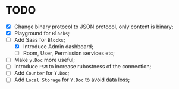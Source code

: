 # TODO

- [x] Change binary protocol to JSON protocol, only content is binary;
- [x] Playground for `Blocks`;
- [ ] Add Saas for `Blocks`;
  - [x] Introduce Admin dashboard;
  - [ ] Room, User, Permission services etc;
- [ ] Make `y.Doc` more useful;
- [ ] Introduce `FSM` to increase rubostness of the connection;
- [ ] Add `Counter` for `Y.Doc`;
- [ ] Add `Local Storage` for `Y.Doc` to avoid data loss;

